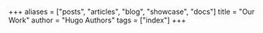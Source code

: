 +++
aliases = ["posts", "articles", "blog", "showcase", "docs"]
title = "Our Work"
author = "Hugo Authors"
tags = ["index"]
+++
